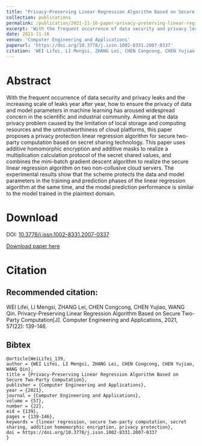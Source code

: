```yaml
---
title: "Privacy-Preserving Linear Regression Algorithm Based on Secure Two-Party Computation"
collection: publications
permalink: /publication/2021-11-16-paper-privacy-preserving-linear-regression-algorithm-based-on-secure-two-party-computation
excerpt: 'With the frequent occurrence of data security and privacy leaks and the increasing scale of leaks year after year, how to ensure the privacy of data and model parameters in machine learning has aroused widespread concern in the scientific and industrial community. Aiming at the data privacy problem caused by the limitation of local storage and computing resources and the untrustworthiness of cloud platforms, this paper proposes a privacy protection linear regression algorithm for secure two-party computation based on secret sharing technology. This paper uses additive homomorphic encryption and additive masks to realize a multiplication calculation protocol of the secret shared values, and combines the mini-batch gradient descent algorithm to realize the secure linear regression algorithm on two non-collusive cloud servers. The experimental results show that the scheme protects the data and model parameters in the training and prediction phases of the linear regression algorithm at the same time, and the model prediction performance is similar to the model trained in the plaintext domain.'
date: 2021-11-16
venue: 'Computer Engineering and Applications'
paperurl: 'https://doi.org/10.3778/j.issn.1002-8331.2007-0337'
citation: 'WEI Lifei, LI Mengsi, ZHANG Lei, CHEN Congcong, CHEN Yujiao, WANG Qin. Privacy-Preserving Linear Regression Algorithm Based on Secure Two-Party Computation[J]. Computer Engineering and Applications, 2021, 57(22): 139-146.'
---
```

# Abstract
With the frequent occurrence of data security and privacy leaks and the increasing scale of leaks year after year, how to ensure the privacy of data and model parameters in machine learning has aroused widespread concern in the scientific and industrial community. Aiming at the data privacy problem caused by the limitation of local storage and computing resources and the untrustworthiness of cloud platforms, this paper proposes a privacy protection linear regression algorithm for secure two-party computation based on secret sharing technology. This paper uses additive homomorphic encryption and additive masks to realize a multiplication calculation protocol of the secret shared values, and combines the mini-batch gradient descent algorithm to realize the secure linear regression algorithm on two non-collusive cloud servers. The experimental results show that the scheme protects the data and model parameters in the training and prediction phases of the linear regression algorithm at the same time, and the model prediction performance is similar to the model trained in the plaintext domain.

# Download
DOI: [10.3778/j.issn.1002-8331.2007-0337](https://doi.org/10.3778/j.issn.1002-8331.2007-0337)

[Download paper here](https://chen-congcong.github.io/files/paper/2021-11-16-paper-privacy-preserving-linear-regression-algorithm-based-on-secure-two-party-computation.pdf)

# Citation
## Recommended citation: <br>
WEI Lifei, LI Mengsi, ZHANG Lei, CHEN Congcong, CHEN Yujiao, WANG Qin. Privacy-Preserving Linear Regression Algorithm Based on Secure Two-Party Computation[J]. Computer Engineering and Applications, 2021, 57(22): 139-146.

## Bibtex
```
@article{WeiLifei_139,
author = {WEI Lifei, LI Mengsi, ZHANG Lei, CHEN Congcong, CHEN Yujiao, WANG Qin},
title = {Privacy-Preserving Linear Regression Algorithm Based on Secure Two-Party Computation},
publisher = {Computer Engineering and Applications},
year = {2021},
journal = {Computer Engineering and Applications},
volume = {57},
number = {22},
eid = {139},
pages = {139-146},
keywords = {linear regression, secure two-party computation, secret sharing, addition homomorphic encryption, privacy protection},
doi = https://doi.org/10.3778/j.issn.1002-8331.2007-0337
}


```